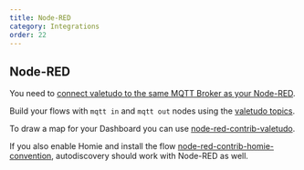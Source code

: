 ```yaml
---
title: Node-RED
category: Integrations
order: 22
---
```


## Node-RED

You need to [connect valetudo to the same MQTT Broker as your Node-RED](./mqtt.md).

Build your flows with `mqtt in` and `mqtt out` nodes using the [valetudo topics](./mqtt.md).

To draw a map for your Dashboard you can use [node-red-contrib-valetudo](https://flows.nodered.org/node/node-red-contrib-valetudo).

If you also enable Homie and install the flow [node-red-contrib-homie-convention](https://flows.nodered.org/node/node-red-contrib-homie-convention),
autodiscovery should work with Node-RED as well.